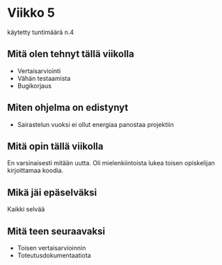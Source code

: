 # Viikko 5

käytetty tuntimäärä n.4

## Mitä olen tehnyt tällä viikolla

- Vertaisarviointi
- Vähän testaamista
- Bugikorjaus

## Miten ohjelma on edistynyt

- Sairastelun vuoksi ei ollut energiaa panostaa projektiin

## Mitä opin tällä viikolla

En varsinaisesti mitään uutta. Oli mielenkiintoista lukea toisen opiskelijan kirjoittamaa koodia.

## Mikä jäi epäselväksi

Kaikki selvää

## Mitä teen seuraavaksi

- Toisen vertaisarvioinnin
- Toteutusdokumentaatiota

